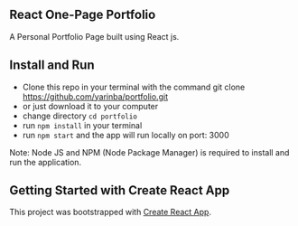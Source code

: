 ## React One-Page Portfolio 

A Personal Portfolio Page built using React js.

## Install and Run

* Clone this repo in your terminal with the command git clone https://github.com/yarinba/portfolio.git
* or just download it to your computer
* change directory `cd portfolio`
* run `npm install` in your terminal
* run `npm start` and the app will run locally on port: 3000

Note: Node JS and NPM (Node Package Manager) is required to install and run the application.

## Getting Started with Create React App

This project was bootstrapped with [Create React App](https://github.com/facebook/create-react-app).

